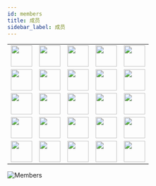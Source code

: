```yaml
---
id: members
title: 成员
sidebar_label: 成员
---
```


||||||
|:-:|:-:|:-:|:-:|:-:|
|<img height='48' width='48' src='https://pic.rmb.bdstatic.com/bjh/27e913cfaa03be7480448a512280875c.png' />|<img height='48' width='48' src='https://pic.rmb.bdstatic.com/bjh/21acd33573825e824c0b077f14a7cabf.png'/>|<img height='48' width='48' src="https://pic.rmb.bdstatic.com/bjh/5e86f48c9a4d4df9d2defab5d8d835b0.png" />|<img height='48' width='48'  src="https://pic.rmb.bdstatic.com/bjh/f3e73c24ef833a08ac988e3685b1b22a.png" />|<img height='48' width='48'  src="https://pic.rmb.bdstatic.com/bjh/788646302c5b648e8d8212e80d8934e4.png" />|
|<img height='48' width='48' src="https://pic.rmb.bdstatic.com/bjh/6651c8dcc9126075d2b49bd18a73b504.png" />|<img height='48' width='48' src="https://pic.rmb.bdstatic.com/bjh/32a0166bfc1b630bb41444f6f6b3444a.png" />|<img height='48' width='48' src="https://pic.rmb.bdstatic.com/bjh/5466bd83ae1daa33f09ce9899d28a484.png" />|<img height='48' width='48'  src="https://pic.rmb.bdstatic.com/bjh/c4072371e783cddde32beae4ead19a3b.png" />|<img height='48' width='48' src="https://pic.rmb.bdstatic.com/bjh/6dcfae2e35ead3f6b25cc4aa778785c0.png" />|
|<img height='48' width='48' src="https://pic.rmb.bdstatic.com/bjh/3891532f75d3a7486274b4a71ef60170.png" />|<img height='48' width='48' src="https://pic.rmb.bdstatic.com/bjh/3904a66bbc7c6a4b62496e2823848e7b.png" />|<img height='48' width='48' src="https://pic.rmb.bdstatic.com/bjh/2c13c70f99f491b652c43e7db466c3d7.png" />|<img height='48' width='48' src="https://pic.rmb.bdstatic.com/bjh/284d6918a87ae258ff03e810401f6395.png" />|<img height='48' width='48' src="https://pic.rmb.bdstatic.com/bjh/640b500ede691f66cc06dc74fe43b078.png" />|
|<img height='48' width='48' src="https://pic.rmb.bdstatic.com/bjh/cdaa671577e0b2df2f7da18c93830f4a.png" />|<img height='48' width='48' src="https://pic.rmb.bdstatic.com/bjh/40f5f03d0c8e26b2225674e302bd1c89.png" />|<img height='48' width='48' src="https://pic.rmb.bdstatic.com/bjh/9eb26862ba76611ba747c22e3d60ba17.png" />|<img height='48' width='48' src="https://pic.rmb.bdstatic.com/bjh/f62c38ac264b87ff446651f8fc010569.png" />|<img height='48' width='48' src="https://pic.rmb.bdstatic.com/bjh/45290d4072131452908e9cb6670f3410.png" />|
|<img height='48' width='48' src="-" />|<img height='48' width='48' src="https://pic.rmb.bdstatic.com/bjh/6981c355cde3ee5f549179fd70048fe9.png" />|<img height='48' width='48' src="https://pic.rmb.bdstatic.com/bjh/9e7dddbdc80c1d95421af4f7df9c8e81.png" />|<img height='48' width='48' src="https://pic.rmb.bdstatic.com/bjh/ee49f64ff9220981d1b5ef8da555a398.png" />|<img height='48' width='48' src="https://pic.rmb.bdstatic.com/bjh/7e92a59b032f22ff685ce2d73f9bab8c.png" />|<img height='48' width='48' src="https://pic.rmb.bdstatic.com/bjh/8b64e08c77885dde0bc896693ac2fcf6.png" />|<img height='48' width='48' src="https://pic.rmb.bdstatic.com/bjh/cae4cce19c5c095588b20085919d5ca8.png" />|

![Members](https://pic.rmb.bdstatic.com/bjh/d7e6b6911b220ef5249c4c5bf7910c76.png)
